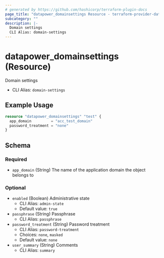 ```yaml
---
# generated by https://github.com/hashicorp/terraform-plugin-docs
page_title: "datapower_domainsettings Resource - terraform-provider-datapower"
subcategory: ""
description: |-
  Domain settings
  CLI Alias: domain-settings
---
```


# datapower_domainsettings (Resource)

Domain settings
  - CLI Alias: `domain-settings`

## Example Usage

```terraform
resource "datapower_domainsettings" "test" {
  app_domain         = "acc_test_domain"
  password_treatment = "none"
}
```

<!-- schema generated by tfplugindocs -->
## Schema

### Required

- `app_domain` (String) The name of the application domain the object belongs to

### Optional

- `enabled` (Boolean) Administrative state
  - CLI Alias: `admin-state`
  - Default value: `true`
- `passphrase` (String) Passphrase
  - CLI Alias: `passphrase`
- `password_treatment` (String) Password treatment
  - CLI Alias: `password-treatment`
  - Choices: `none`, `masked`
  - Default value: `none`
- `user_summary` (String) Comments
  - CLI Alias: `summary`
